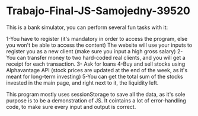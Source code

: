 # Trabajo-Final-JS-Samojedny-39520

This is a bank simulator, you can perform several fun tasks with it: 

1-You have to register (it's mandatory in order to access the program, else you won't be able to access the content)
The website will use your inputs to register you as a new client (make sure you input a high gross salary)
2- You can transfer money to two hard-coded real clients, and you will get a receipt for each transaction.
3- Ask for loans
4-Buy and sell stocks using Alphavantage API (stock prices are updated at the end of the week, as it's meant for long-term investing)
5-You can get the total sum of the stocks invested in the main page, and right next to it, the liquidity left.

This program mostly uses sessionStorage to save all the data, as it's sole purpose is to be a demonstration of JS.
It cointains a lot of error-handling code, to make sure every input and output is correct.

